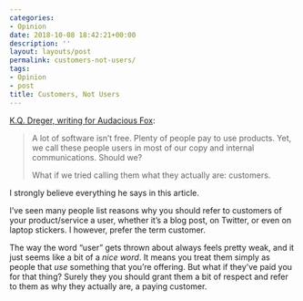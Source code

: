 ```yaml
---
categories:
- Opinion
date: 2018-10-08 18:42:21+00:00
description: ''
layout: layouts/post
permalink: customers-not-users/
tags:
- Opinion
- post
title: Customers, Not Users
---
```


<p><a href="https://audaciousfox.net/2018/customers-vs-users">K.Q. Dreger, writing for Audacious Fox</a>:</p>
<blockquote>
<p>A lot of software isn’t free. Plenty of people pay to use products. Yet, we call these people users in most of our copy and internal communications. Should we?</p>
<p>What if we tried calling them what they actually are: customers.</p>
</blockquote>
<p>I strongly believe everything he says in this article.</p>
<p>I’ve seen many people list reasons why you should refer to customers of your product/service a user, whether it’s a blog post, on Twitter, or even on laptop stickers. I however, prefer the term customer.</p>
<p>The way the word “user” gets thrown about always feels pretty weak, and it just seems like a bit of a <em>nice word</em>. It means you treat them simply as people that <em>use</em> something that you’re offering. But what if they’ve paid you for that thing? Surely they you should grant them a bit of respect and refer to them as why they actually are, a paying customer.</p>